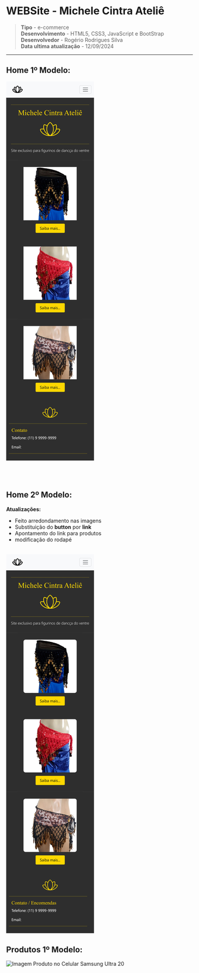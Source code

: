 # WEBSite - Michele Cintra Ateliê
 >**Tipo** -  e-commerce <br>
 >**Desenvolvimento** - HTML5, CSS3, JavaScript e BootStrap <br>
 >**Desenvolvedor** - Rogério Rodrigues Silva <br>
 >**Data ultima atualização** - 12/09/2024 <br> 

***

## Home 1º Modelo:

![Imagem Home no Celular Samsung Ultra 20](img/Home-WebSite(Samsung%20Galaxy%20S20%20Ultra).jpg)

<br><br>

## Home 2º Modelo:

**Atualizações:**
 * Feito arredondamento nas imagens
 * Substituição do **button** por **link**
 * Apontamento do link para produtos
 * modificação do rodapé 
 <br><br>

![Imagem Home no Celular Samsung Ultra 20](img/Home-WebSite%202(Samsung%20Galaxy%20S20%20Ultra).jpg)


## Produtos 1º Modelo:

![Imagem Produto no Celular Samsung Ultra 20](img/page_produtos.html(Samsung%20Galaxy%20S20%20Ultra).png)